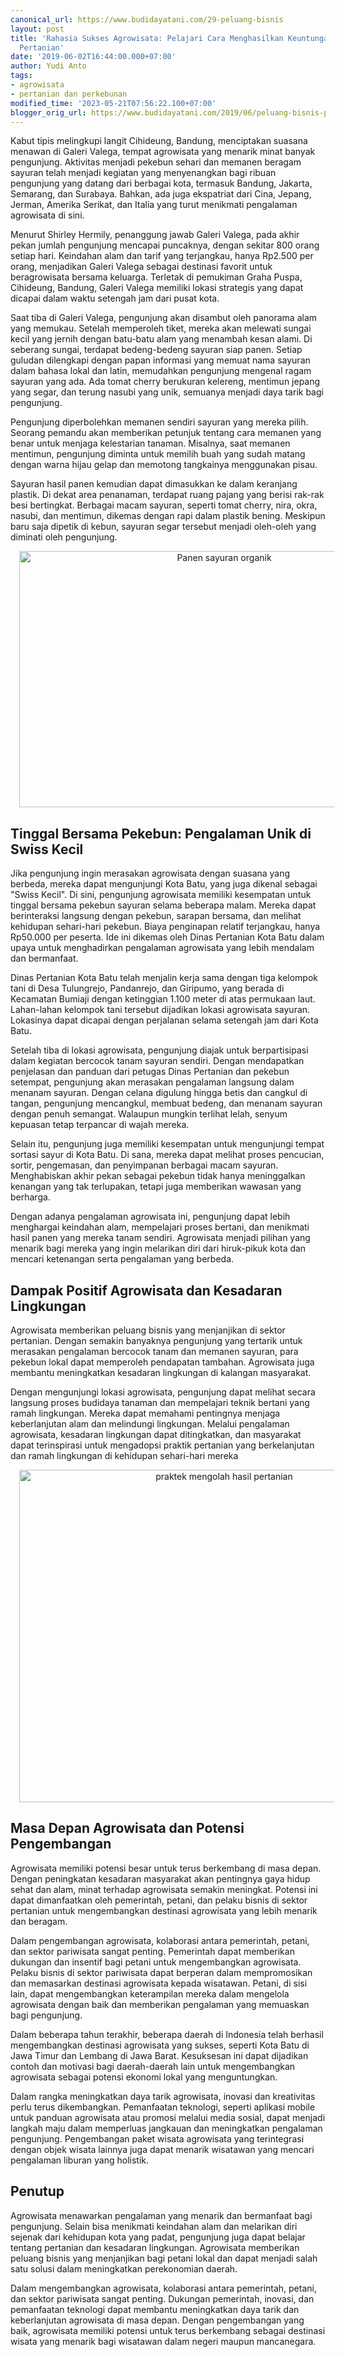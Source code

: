 ```yaml
---
canonical_url: https://www.budidayatani.com/29-peluang-bisnis
layout: post
title: 'Rahasia Sukses Agrowisata: Pelajari Cara Menghasilkan Keuntungan dari Wisata
  Pertanian'
date: '2019-06-02T16:44:00.000+07:00'
author: Yudi Anto
tags:
- agrowisata
- pertanian dan perkebunan
modified_time: '2023-05-21T07:56:22.100+07:00'
blogger_orig_url: https://www.budidayatani.com/2019/06/peluang-bisnis-pertanian-agrowisata.html
---
```


<p>Kabut tipis melingkupi langit Cihideung, Bandung, menciptakan suasana menawan di Galeri Valega, tempat agrowisata yang menarik minat banyak pengunjung. Aktivitas menjadi pekebun sehari dan memanen beragam sayuran telah menjadi kegiatan yang menyenangkan bagi ribuan pengunjung yang datang dari berbagai kota, termasuk Bandung, Jakarta, Semarang, dan Surabaya. Bahkan, ada juga ekspatriat dari Cina, Jepang, Jerman, Amerika Serikat, dan Italia yang turut menikmati pengalaman agrowisata di sini.</p><p>Menurut Shirley Hermily, penanggung jawab Galeri Valega, pada akhir pekan jumlah pengunjung mencapai puncaknya, dengan sekitar 800 orang setiap hari. Keindahan alam dan tarif yang terjangkau, hanya Rp2.500 per orang, menjadikan Galeri Valega sebagai destinasi favorit untuk beragrowisata bersama keluarga. Terletak di pemukiman Graha Puspa, Cihideung, Bandung, Galeri Valega memiliki lokasi strategis yang dapat dicapai dalam waktu setengah jam dari pusat kota.</p><p>Saat tiba di Galeri Valega, pengunjung akan disambut oleh panorama alam yang memukau. Setelah memperoleh tiket, mereka akan melewati sungai kecil yang jernih dengan batu-batu alam yang menambah kesan alami. Di seberang sungai, terdapat bedeng-bedeng sayuran siap panen. Setiap guludan dilengkapi dengan papan informasi yang memuat nama sayuran dalam bahasa lokal dan latin, memudahkan pengunjung mengenal ragam sayuran yang ada. Ada tomat cherry berukuran kelereng, mentimun jepang yang segar, dan terung nasubi yang unik, semuanya menjadi daya tarik bagi pengunjung.</p><p>Pengunjung diperbolehkan memanen sendiri sayuran yang mereka pilih. Seorang pemandu akan memberikan petunjuk tentang cara memanen yang benar untuk menjaga kelestarian tanaman. Misalnya, saat memanen mentimun, pengunjung diminta untuk memilih buah yang sudah matang dengan warna hijau gelap dan memotong tangkainya menggunakan pisau.</p><p>Sayuran hasil panen kemudian dapat dimasukkan ke dalam keranjang plastik. Di dekat area penanaman, terdapat ruang pajang yang berisi rak-rak besi bertingkat. Berbagai macam sayuran, seperti tomat cherry, nira, okra, nasubi, dan mentimun, dikemas dengan rapi dalam plastik bening. Meskipun baru saja dipetik di kebun, sayuran segar tersebut menjadi oleh-oleh yang diminati oleh pengunjung.</p><div class="separator" style="clear: both; text-align: center;"><a href="https://blogger.googleusercontent.com/img/b/R29vZ2xl/AVvXsEjRo_tTcnvVVAmFgB_oCLhYtUtHZVhyC3YHkZ54gnmlnPSyxaJya4e86TO6xXXTR0FcAtIDCA7mKFSBvw-9--ADFFqzSeMU72_Jofat7IW1rYWQSABZZvVUzC-Ih-uh1-aX7QlCb-XEbQQm0XvMNdWrvq1fKT81Fv5FGdvQvmTLtUDiFo4RrQ3gnKxn7A/s800/sayuran_800x513.jpg" imageanchor="1" style="margin-left: 1em; margin-right: 1em;"><img alt="Panen sayuran organik" border="0" data-original-height="513" data-original-width="800" height="410" src="https://blogger.googleusercontent.com/img/b/R29vZ2xl/AVvXsEjRo_tTcnvVVAmFgB_oCLhYtUtHZVhyC3YHkZ54gnmlnPSyxaJya4e86TO6xXXTR0FcAtIDCA7mKFSBvw-9--ADFFqzSeMU72_Jofat7IW1rYWQSABZZvVUzC-Ih-uh1-aX7QlCb-XEbQQm0XvMNdWrvq1fKT81Fv5FGdvQvmTLtUDiFo4RrQ3gnKxn7A/w640-h410/sayuran_800x513.jpg" width="640" /></a></div><h2>Tinggal Bersama Pekebun: Pengalaman Unik di Swiss Kecil</h2><p>Jika pengunjung ingin merasakan agrowisata dengan suasana yang berbeda, mereka dapat mengunjungi Kota Batu, yang juga dikenal sebagai "Swiss Kecil". Di sini, pengunjung agrowisata memiliki kesempatan untuk tinggal bersama pekebun sayuran selama beberapa malam. Mereka dapat berinteraksi langsung dengan pekebun, sarapan bersama, dan melihat kehidupan sehari-hari pekebun. Biaya penginapan relatif terjangkau, hanya Rp50.000 per peserta. Ide ini dikemas oleh Dinas Pertanian Kota Batu dalam upaya untuk menghadirkan pengalaman agrowisata yang lebih mendalam dan bermanfaat.</p><p>Dinas Pertanian Kota Batu telah menjalin kerja sama dengan tiga kelompok tani di Desa Tulungrejo, Pandanrejo, dan Giripumo, yang berada di Kecamatan Bumiaji dengan ketinggian 1.100 meter di atas permukaan laut. Lahan-lahan kelompok tani tersebut dijadikan lokasi agrowisata sayuran. Lokasinya dapat dicapai dengan perjalanan selama setengah jam dari Kota Batu.</p><p>Setelah tiba di lokasi agrowisata, pengunjung diajak untuk berpartisipasi dalam kegiatan bercocok tanam sayuran sendiri. Dengan mendapatkan penjelasan dan panduan dari petugas Dinas Pertanian dan pekebun setempat, pengunjung akan merasakan pengalaman langsung dalam menanam sayuran. Dengan celana digulung hingga betis dan cangkul di tangan, pengunjung mencangkul, membuat bedeng, dan menanam sayuran dengan penuh semangat. Walaupun mungkin terlihat lelah, senyum kepuasan tetap terpancar di wajah mereka.</p><p>Selain itu, pengunjung juga memiliki kesempatan untuk mengunjungi tempat sortasi sayur di Kota Batu. Di sana, mereka dapat melihat proses pencucian, sortir, pengemasan, dan penyimpanan berbagai macam sayuran. Menghabiskan akhir pekan sebagai pekebun tidak hanya meninggalkan kenangan yang tak terlupakan, tetapi juga memberikan wawasan yang berharga.</p><p>Dengan adanya pengalaman agrowisata ini, pengunjung dapat lebih menghargai keindahan alam, mempelajari proses bertani, dan menikmati hasil panen yang mereka tanam sendiri. Agrowisata menjadi pilihan yang menarik bagi mereka yang ingin melarikan diri dari hiruk-pikuk kota dan mencari ketenangan serta pengalaman yang berbeda.</p><h2>Dampak Positif Agrowisata dan Kesadaran Lingkungan</h2><p>Agrowisata memberikan peluang bisnis yang menjanjikan di sektor pertanian. Dengan semakin banyaknya pengunjung yang tertarik untuk merasakan pengalaman bercocok tanam dan memanen sayuran, para pekebun lokal dapat memperoleh pendapatan tambahan. Agrowisata juga membantu meningkatkan kesadaran lingkungan di kalangan masyarakat.</p><p>Dengan mengunjungi lokasi agrowisata, pengunjung dapat melihat secara langsung proses budidaya tanaman dan mempelajari teknik bertani yang ramah lingkungan. Mereka dapat memahami pentingnya menjaga keberlanjutan alam dan melindungi lingkungan. Melalui pengalaman agrowisata, kesadaran lingkungan dapat ditingkatkan, dan masyarakat dapat terinspirasi untuk mengadopsi praktik pertanian yang berkelanjutan dan ramah lingkungan di kehidupan sehari-hari mereka</p><div class="separator" style="clear: both; text-align: center;"><a href="https://blogger.googleusercontent.com/img/b/R29vZ2xl/AVvXsEjnqscTdvvfeYJ3U1fZfxCeGZ6ScVMhwiW_cNciuajuUNlI_ULse5oYFiKsKKGJIzhWrBr5emgLbnZRMIqMmzFVl7HuNVlyumllUG0Y9SXi666ix0SZjKsQD8hCkgGPBahCdhUZJ0LfPMHb7Xo_TIiUSW8AKlAYireQ-zNGyINArYuW8uOe6-eagS7SaQ/s722/panen%20kentang_722x600.jpg" imageanchor="1" style="margin-left: 1em; margin-right: 1em;"><img alt="praktek mengolah hasil pertanian" border="0" data-original-height="600" data-original-width="722" height="532" src="https://blogger.googleusercontent.com/img/b/R29vZ2xl/AVvXsEjnqscTdvvfeYJ3U1fZfxCeGZ6ScVMhwiW_cNciuajuUNlI_ULse5oYFiKsKKGJIzhWrBr5emgLbnZRMIqMmzFVl7HuNVlyumllUG0Y9SXi666ix0SZjKsQD8hCkgGPBahCdhUZJ0LfPMHb7Xo_TIiUSW8AKlAYireQ-zNGyINArYuW8uOe6-eagS7SaQ/w640-h532/panen%20kentang_722x600.jpg" width="640" /></a></div><h2>Masa Depan Agrowisata dan Potensi Pengembangan</h2><p>Agrowisata memiliki potensi besar untuk terus berkembang di masa depan. Dengan peningkatan kesadaran masyarakat akan pentingnya gaya hidup sehat dan alam, minat terhadap agrowisata semakin meningkat. Potensi ini dapat dimanfaatkan oleh pemerintah, petani, dan pelaku bisnis di sektor pertanian untuk mengembangkan destinasi agrowisata yang lebih menarik dan beragam.</p><p>Dalam pengembangan agrowisata, kolaborasi antara pemerintah, petani, dan sektor pariwisata sangat penting. Pemerintah dapat memberikan dukungan dan insentif bagi petani untuk mengembangkan agrowisata. Pelaku bisnis di sektor pariwisata dapat berperan dalam mempromosikan dan memasarkan destinasi agrowisata kepada wisatawan. Petani, di sisi lain, dapat mengembangkan keterampilan mereka dalam mengelola agrowisata dengan baik dan memberikan pengalaman yang memuaskan bagi pengunjung.</p><p>Dalam beberapa tahun terakhir, beberapa daerah di Indonesia telah berhasil mengembangkan destinasi agrowisata yang sukses, seperti Kota Batu di Jawa Timur dan Lembang di Jawa Barat. Kesuksesan ini dapat dijadikan contoh dan motivasi bagi daerah-daerah lain untuk mengembangkan agrowisata sebagai potensi ekonomi lokal yang menguntungkan.</p><p>Dalam rangka meningkatkan daya tarik agrowisata, inovasi dan kreativitas perlu terus dikembangkan. Pemanfaatan teknologi, seperti aplikasi mobile untuk panduan agrowisata atau promosi melalui media sosial, dapat menjadi langkah maju dalam memperluas jangkauan dan meningkatkan pengalaman pengunjung. Pengembangan paket wisata agrowisata yang terintegrasi dengan objek wisata lainnya juga dapat menarik wisatawan yang mencari pengalaman liburan yang holistik.</p><h2>Penutup</h2><p>Agrowisata menawarkan pengalaman yang menarik dan bermanfaat bagi pengunjung. Selain bisa menikmati keindahan alam dan melarikan diri sejenak dari kehidupan kota yang padat, pengunjung juga dapat belajar tentang pertanian dan kesadaran lingkungan. Agrowisata memberikan peluang bisnis yang menjanjikan bagi petani lokal dan dapat menjadi salah satu solusi dalam meningkatkan perekonomian daerah.</p><p>Dalam mengembangkan agrowisata, kolaborasi antara pemerintah, petani, dan sektor pariwisata sangat penting. Dukungan pemerintah, inovasi, dan pemanfaatan teknologi dapat membantu meningkatkan daya tarik dan keberlanjutan agrowisata di masa depan. Dengan pengembangan yang baik, agrowisata memiliki potensi untuk terus berkembang sebagai destinasi wisata yang menarik bagi wisatawan dalam negeri maupun mancanegara.</p>